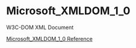 # Microsoft_XMLDOM_1_0

W3C-DOM XML Document

[Microsoft_XMLDOM_1_0 Reference](https://ruby-doc.org/stdlib-2.6/libdoc/win32ole/rdoc/Microsoft_XMLDOM_1_0.html)
